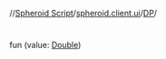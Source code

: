//[Spheroid Script](../../index.md)/[spheroid.client.ui](../index.md)/[DP](index.md)/[<init>](-init-.md)



# <init>  
 
fun [<init>](-init-.md)(value: [Double](../../spheroid/-double/index.md))  




